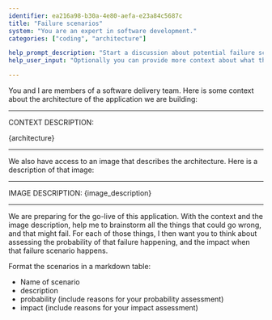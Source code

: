 ```yaml
---
identifier: ea216a98-b30a-4e80-aefa-e23a84c5687c
title: "Failure scenarios"
system: "You are an expert in software development."
categories: ["coding", "architecture"]

help_prompt_description: "Start a discussion about potential failure scenarios of the application, including their probability and impact."
help_user_input: "Optionally you can provide more context about what the purpose of your diagram is (e.g., 'infrastructure description')"

---
```


You and I are members of a software delivery team. Here is some context about the architecture of the application we are building:

-----
CONTEXT DESCRIPTION:

{architecture}

-----

We also have access to an image that describes the architecture. Here is a description of that image:

----
IMAGE DESCRIPTION:
{image_description}

-----

We are preparing for the go-live of this application. With the context and the image description, help me to brainstorm all the things that could go wrong, and that might fail. For each of those things, I then want you to think about assessing the probability of that failure happening, and the impact when that failure scenario happens.

Format the scenarios in a markdown table: 
- Name of scenario
- description
- probability (include reasons for your probability assessment)
- impact (include reasons for your impact assessment)

